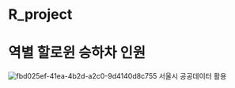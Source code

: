 # R_project   
# 역별 할로윈 승하차 인원   
![fbd025ef-41ea-4b2d-a2c0-9d4140d8c755](https://user-images.githubusercontent.com/50009329/142797235-4072df59-379a-4845-ae94-049888b41643.png) 서울시 공공데이터 활용
